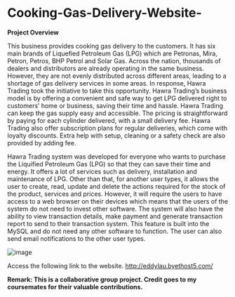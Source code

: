 # Cooking-Gas-Delivery-Website-
**Project Overview**

This business provides cooking gas delivery to the customers. It has six main brands of Liquefied Petroleum Gas (LPG) which are Petronas, Mira, Petron, Petros, BHP Petrol and Solar Gas. Across the nation, thousands of dealers and distributors are already operating in the same business. However, they are not evenly distributed across different areas, leading to a shortage of gas delivery services in some areas. In response, Hawra Trading took the initiative to take this opportunity. 
Hawra Trading’s business model is by offering a convenient and safe way to get LPG delivered right to customers’ home or business, saving their time and hassle. Hawra Trading can keep the gas supply easy and accessible. The pricing is straightforward by paying for each cylinder delivered, with a small delivery fee. Hawra Trading also offer subscription plans for regular deliveries, which come with loyalty discounts. Extra help with setup, cleaning or a safety check are also provided by adding fee.


Hawra Trading system was developed for everyone who wants to purchase the Liquified Petroleum Gas (LPG) so that they can save their time and energy. It offers a lot of services such as delivery, installation and maintenance of LPG. Other than that, for another user types, it allows the user to create, read, update and delete the actions required for the stock of the product, services and prices. However, it will require the users to have access to a web browser on their devices which means that the users of the system do not need to invest other software. The system will also have the ability to view transaction details, make payment and generate transaction report to send to their transaction system. This feature is built into the MySQL and do not need any other software to function. The user can also send email notifications to the other user types. 

![image](https://github.com/user-attachments/assets/2b0aa1de-e9ac-4e78-b7d4-85a955e33d12)

Access the following link to the website.
http://eddylau.byethost5.com/


**Remark:
This is a collaborative group project. Credit goes to my coursemates for their valuable contributions.**
